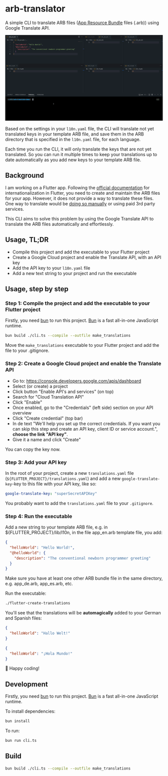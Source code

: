 # arb-translator

A simple CLI to translate ARB files ([App Resource Bundle](https://github.com/google/app-resource-bundle) files (.arb)) using Google Translate API.

![bulk-translation-demo](https://raw.githubusercontent.com/rogiervandenberg/arb-translator/master/images/demo.gif)

Based on the settings in your `l10n.yaml` file, the CLI will translate not yet translated keys in your template ARB file, and save them in the ARB directory that is specified in the `l10n.yaml` file, for each language.

Each time you run the CLI, it will only translate the keys that are not yet translated. So you can run it multiple times to keep your translations up to date automatically as you add new keys to your template ARB file.

## Background

I am working on a Flutter app. Following the [official documentation](https://flutter.dev/docs/development/accessibility-and-localization/internationalization#add-localizations-to-your-app) for internationalization in Flutter, you need to create and maintain the ARB files for your app. However, it does not provide a way to translate these files. One way to translate would be [doing so manually](https://docs.flutter.dev/ui/accessibility-and-internationalization/internationalization#adding-your-own-localized-messages) or using paid 3rd party services.

This CLI aims to solve this problem by using the Google Translate API to translate the ARB files automatically and effortlessly.

## Usage, TL;DR

- Compile this project and add the executable to your Flutter project
- Create a Google Cloud project and enable the Translate API, with an API key
- Add the API key to your `l10n.yaml` file
- Add a new text string to your project and run the executable

## Usage, step by step

### Step 1: Compile the project and add the executable to your Flutter project

Firstly, you need [bun](https://bun.sh) to run this project. [Bun](https://bun.sh) is a fast all-in-one JavaScript runtime.

```bash
bun build ./cli.ts --compile --outfile make_translations
```

Move the `make_translations` executable to your Flutter project and add the file to your .gitignore.

### Step 2: Create a Google Cloud project and enable the Translate API

- Go to: <https://console.developers.google.com/apis/dashboard>
- Select (or create) a project
- Click button "Enable API's and services" (on top)
- Search for "Cloud Translation API"
- Click "Enable"
- Once enabled, go to the "Credentials" (left side) section on your API overview
- Click "Create credential" (top bar)
- In de text "We'll help you set up the correct credentials.
  If you want you can skip this step and create an API key, client ID or service account.", **choose the link "API key"**.
- Give it a name and click "Create"

You can copy the key now.

### Step 3: Add your API key

In the root of your project, create a new `translations.yaml` file (`${FLUTTER_PROJECT}/translations.yaml`) and add a new `google-translate-key`-key to this file with your API key, like so:

```yaml
google-translate-key: "superSecretAPIKey"
```

You probably want to add the `translations.yaml` file to your `.gitignore`.

### Step 4: Run the executable

Add a new string to your template ARB file, e.g. in ${FLUTTER_PROJECT}/lib/l10n, in the file app_en.arb template file, you add:

```json
{
  "helloWorld": "Hello World!",
  "@helloWorld": {
    "description": "The conventional newborn programmer greeting"
  }
}
```

Make sure you have at least one other ARB bundle file in the same directory, e.g. app_de.arb, app_es.arb, etc.

Run the executable:

```bash
./flutter-create-translations
```

You'll see that the translations will be **automagically** added to your German and Spanish files:

```json
{
  "helloWorld": "Hallo Welt!"
}
```

```json
{
  "helloWorld": "¡Hola Mundo!"
}
```

🎉 Happy coding!

## Development

Firstly, you need [bun](https://bun.sh) to run this project. [Bun](https://bun.sh) is a fast all-in-one JavaScript runtime.

To install dependencies:

```bash
bun install
```

To run:

```bash
bun run cli.ts
```

## Build

```bash
bun build ./cli.ts --compile --outfile make_translations
```
